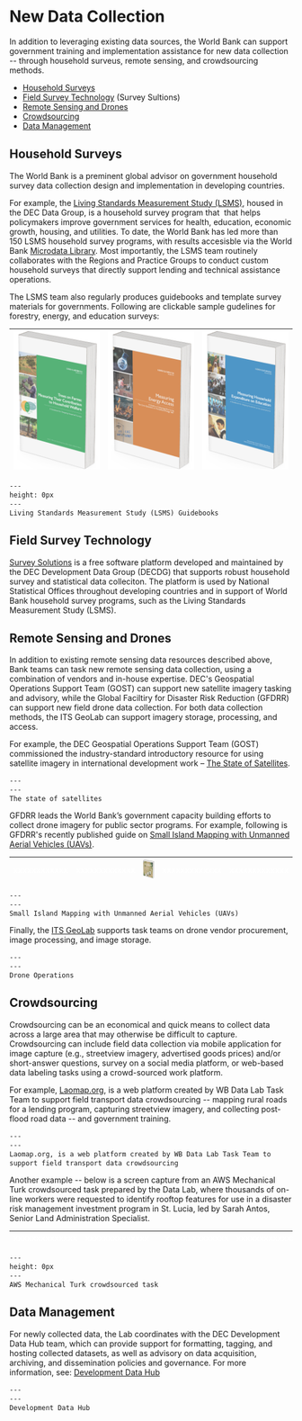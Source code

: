 # New Data Collection

In addition to leveraging existing data sources, the World Bank can support government training and implementation assistance for new data collection -- through household surveus, remote sensing, and crowdsourcing methods.

* [Household Surveys](#household-surveys)
* [Field Survey Technology](#field-survey-technology) (Survey Sultions)
* [Remote Sensing and Drones](#remote-sensing-and-drones)
* [Crowdsourcing](#crowdsourcing)
* [Data Management](#data-management)

## Household Surveys

The World Bank is a preminent global advisor on government household survey data collection design and implementation in developing countries.

For example, the [Living Standards Measurement Study (LSMS)](https://www.worldbank.org/en/programs/lsms), housed in the DEC Data Group, is a household survey program that  that helps policymakers improve government services for health, education, economic growth, housing, and utilities. To date, the World Bank has led more than 150 LSMS household survey programs, with results accesisble via the World Bank [Microdata Library](https://microdata.worldbank.org/index.php/catalog/lsms/?page=1&ps=15&repo=lsms). Most importantly, the LSMS team routinely collaborates with the Regions and Practice Groups to conduct custom household surveys that directly support lending and technical assistance operations.

The LSMS team also regularly produces guidebooks and template survey materials for governments. Following are clickable sample gudelines for forestry, energy, and education surveys:

| [![](images/intro-lsms-forests-b.png)](https://www.worldbank.org/en/programs/lsms/publication/Trees-on-farms-measuring-their-contribution-to-household-welfare) | [![](images/intro-lsms-energy.png)](https://www.worldbank.org/en/programs/lsms/publication/MeasuringEnergyAccess) | [![](images/intro-lsms-education.png)](https://www.worldbank.org/en/programs/lsms/publication/Measuring-household-expenditure-on-education-a-guidebook-for-designing-household-survey-questionnaire) |
| --------------------------------------------------------------------------------------------------------------------------------------------------------------- | ----------------------------------------------------------------------------------------------------------------- | ---------------------------------------------------------------------------------------------------------------------------------------------------------------------------------------------------- |

```{figure} images/favicon.ico
---
height: 0px
---
Living Standards Measurement Study (LSMS) Guidebooks
```

## Field Survey Technology

[Survey Solutions](https://mysurvey.solutions/en/) is a free software platform developed and maintained by the DEC Development Data Group (DECDG) that supports robust household survey and statistical data colleciton. The platform is used by National Statistical Offices throughout developing countries and in support of World Bank household survey programs, such as the Living Standards Measurement Study (LSMS).

## Remote Sensing and Drones

In addition to existing remote sensing data resources described above, Bank teams can task new remote sensing data collection, using a combination of vendors and in-house expertise. DEC's Geospatial Operations Support Team (GOST) can support new satellite imagery tasking and advisory, while the Global Faciltiry for Disaster Risk Reduction (GFDRR) can support new field drone data collection. For both data collection methods, the ITS GeoLab can support imagery storage, processing, and access.

For example, the DEC Geospatial Operations Support Team (GOST) commissioned the industry-standard introductory resource for using satellite imagery in international development work – [The State of Satellites](https://landscape.satsummit.io/).

```{figure} images/intro-gost-sat.png
---
---
The state of satellites
```

GFDRR leads the World Bank’s government capacity building efforts to collect drone imagery for public sector programs. For example, following is GFDRR's recently published guide on [Small Island Mapping with Unmanned Aerial Vehicles (UAVs)](https://openknowledge.worldbank.org/server/api/core/bitstreams/d58af8a7-ee74-5567-9fa3-4aaf5f9050e8/content).

| <span style="color:white">xxxxxxxxxxxx</span> | <span style="color:white">xxxxxxxxxxxxx</span> | [![](images/intro-gfdrr-drones.png)](https://openknowledge.worldbank.org/server/api/core/bitstreams/d58af8a7-ee74-5567-9fa3-4aaf5f9050e8/content) | <span style="color:white">xxxxxxxxxxxxx</span> | <span style="color:white">xxxxxxxxxxxxx</span> |
| --------------------------------------------- | ---------------------------------------------- | ------------------------------------------------------------ | ---------------------------------------------- | ---------------------------------------------- |

```{figure} images/favicon.ico
---
---
Small Island Mapping with Unmanned Aerial Vehicles (UAVs)
```

Finally, the [ITS GeoLab](https://geowb.worldbank.org/portal/apps/Cascade/index.html?appid=4818a534d02245179c120b7aa21598b6) supports task teams on drone vendor procurement, image processing, and image storage.

```{figure} images/intro-geolab-drones.png
---
---
Drone Operations
```

## Crowdsourcing

Crowdsourcing can be an economical and quick means to collect data across a large area that may otherwise be difficult to capture. Crowdsourcing can include field data collection via mobile application for image capture (e.g., streetview imagery, advertised goods prices) and/or short-answer questions, survey on a social media platform, or web-based data labeling tasks using a crowd-sourced work platform.

For example, [Laomap.org](https://www.laomap.org/), is a web platform created by WB Data Lab Task Team to support field transport data crowdsourcing -- mapping rural roads for a lending program, capturing streetview imagery, and collecting post-flood road data -- and government training.

```{figure} images/intro-crowdsource-laos.png
---
---
Laomap.org, is a web platform created by WB Data Lab Task Team to support field transport data crowdsourcing 
```

Another example -- below is a screen capture from an AWS Mechanical Turk crowdsourced task prepared by the Data Lab, where thousands of on-line workers were requested to identify rooftop features for use in a disaster risk management investment program in St. Lucia, led by Sarah Antos, Senior Land Administration Specialist.

| <span style="color:white">xxxxxxxxxxxxxx</span> | <span style="color:white">xxxxxxxxxxxxxx</span> | ![](images/intro-crowd-turk.png) | <span style="color:white">xxxxxxxxxxxxxx</span> | <span style="color:white">xxxxxxxxxxxxxx</span> |
| ----------------------------------------------- | ----------------------------------------------- | -------------------------------- | ----------------------------------------------- | ----------------------------------------------- |

```{figure} images/favicon.ico
---
height: 0px
---
AWS Mechanical Turk crowdsourced task
```

## Data Management

For newly collected data, the Lab coordinates with the DEC Development Data Hub team, which can provide support for formatting, tagging, and hosting collected datasets, as well as advisory on data acquisition, archiving, and dissemination policies and governance. For more information, see: [Development Data Hub](https://datacatalog.worldbank.org/int/getting-started)

```{figure} images/intro-data-manage.png
---
---
Development Data Hub
```
